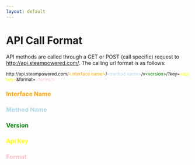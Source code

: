 ```yaml
---
layout: default
---
```


# API Call Format

API methods are called through a GET or POST (call specific) request to http://api.steampowered.com/. The calling url format is as follows:

<p style="font-size:12px">http://api.steampowered.com/<font color="orange">&lt;interface name&gt;</font>/<font color="lightblue">&lt;method name&gt;</font>/v<font color="green">&lt;version&gt;</font>/?key=<font color="yellow">&lt;api key&gt;</font>&format=<font color="pink">&lt;format&gt;</font></p>

### <font color="orange">Interface Name

### <font color="lightblue">Method Name

### <font color="green">Version

### <font color="yellow">Api Key

### <font color="pink">Format

